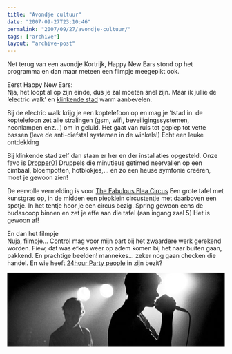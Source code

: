 ```yaml
---
title: "Avondje cultuur"
date: "2007-09-27T23:10:46"
permalink: "2007/09/27/avondje-cultuur/"
tags: ["archive"]
layout: "archive-post"
---
```

Net terug van een avondje Kortrijk, Happy New Ears stond op het programma en dan maar meteen een filmpje meegepikt ook.

Eerst Happy New Ears:  
Nja, het loopt al op zijn einde, dus je zal moeten snel zijn. Maar ik jullie de ‘electric walk’ en [klinkende stad](http://www.happynewears.be/2007/nl/klinkende-stad.php "http://www.happynewears.be/2007/nl/klinkende-stad.php") warm aanbevelen.

Bij de electric walk krijg je een koptelefoon op en mag je ‘tstad in. de koptelefoon zet alle stralingen (gsm, wifi, beveiligingssystemen, neonlampen enz…) om in geluid. Het gaat van ruis tot gepiep tot vette bassen (leve de anti-diefstal systemen in de winkels!) Echt een leuke ontdekking

Bij klinkende stad zelf dan staan er her en der installaties opgesteld. Onze favo is [Dropper01](http://www.happynewears.be/2007/nl/klinkende-stad.php#arno_fabre "http://www.happynewears.be/2007/nl/klinkende-stad.php#arno_fabre") Druppels die minutieus getimed neervallen op een cimbaal, bloempotten, hotblokjes,… en zo een heuse symfonie creëren, moet je gewoon zien!

De eervolle vermelding is voor [The Fabulous Flea Circus](http://www.happynewears.be/2007/nl/klinkende-stad.php#koen_moerman "http://www.happynewears.be/2007/nl/klinkende-stad.php#koen_moerman") Een grote tafel met kunstgras op, in de midden een piepklein circustentje met daarboven een spotje. In het tentje hoor je een circus bezig. Spring gewoon eens de budascoop binnen en zet je effe aan die tafel (aan ingang zaal 5) Het is gewoon af!

En dan het filmpje  
Nuja, filmpje… [Control](http://www.controlthemovie.com/ "http://www.controlthemovie.com/") mag voor mijn part bij het zwaardere werk gerekend worden. Fiew, dat was efkes weer op adem komen bij het naar buiten gaan, pakkend. En prachtige beelden! mannekes… zeker nog gaan checken die handel. En wie heeft [24hour Party people](http://www.partypeoplemovie.com/ "http://www.partypeoplemovie.com/") in zijn bezit?

![Control](/images/blog/2007/09/control.jpg)
